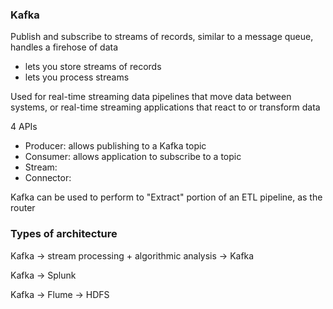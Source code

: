### Kafka
Publish and subscribe to streams of records, similar to a message queue, handles a firehose of data
- lets you store streams of records 
- lets you process streams

Used for real-time streaming data pipelines that move data between systems, or real-time streaming applications that react to or transform data

4 APIs
- Producer: allows publishing to a Kafka topic
- Consumer: allows application to subscribe to a topic 
- Stream: 
- Connector: 

Kafka can be used to perform to "Extract" portion of an ETL pipeline, as the router

### Types of architecture
Kafka -> stream processing + algorithmic analysis -> Kafka

Kafka -> Splunk

Kafka -> Flume -> HDFS
